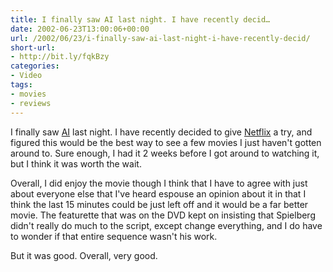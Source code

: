 ```yaml
---
title: I finally saw AI last night. I have recently decid…
date: 2002-06-23T13:00:06+00:00
url: /2002/06/23/i-finally-saw-ai-last-night-i-have-recently-decid/
short-url:
- http://bit.ly/fqkBzy
categories:
- Video
tags:
- movies
- reviews
---
```

I finally saw [AI](http://us.imdb.com/Title?0212720) last night. I have recently decided to give [Netflix](http://www.netflix.com) a try, and figured this would be the best way to see a few movies I just haven't gotten around to. Sure enough, I had it 2 weeks before I got around to watching it, but I think it was worth the wait.

Overall, I did enjoy the movie though I think that I have to agree with just about everyone else that I've heard espouse an opinion about it in that I think the last 15 minutes could be just left off and it would be a far better movie. The featurette that was on the DVD kept on insisting that Spielberg didn't really do much to the script, except change everything, and I do have to wonder if that entire sequence wasn't his work.

But it was good. Overall, very good.